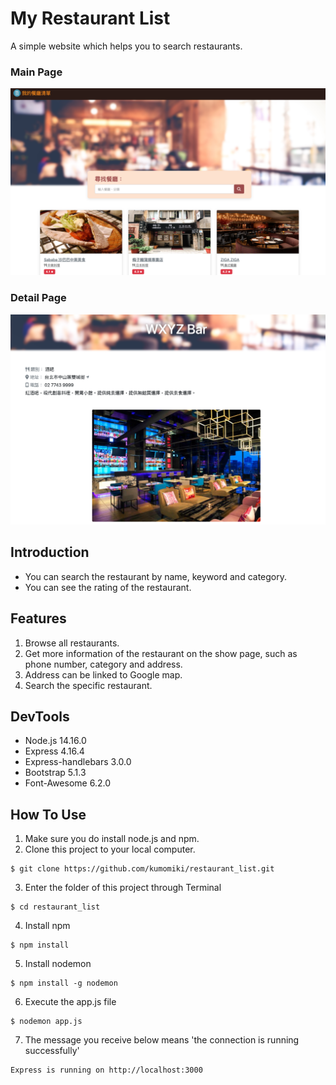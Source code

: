 # My Restaurant List
A simple website which helps you to search restaurants. 

### Main Page
![index page of the restaurant list](./public/image/index_page.png)

### Detail Page
![index page of the restaurant list](./public/image/show_page.png)

## Introduction
+ You can search the restaurant by name, keyword and category.
+ You can see the rating of the restaurant.

## Features
1. Browse all restaurants.
2. Get more information of the restaurant on the show page, such as phone number, category and address.
3. Address can be linked to Google map.
4. Search the specific restaurant. 

## DevTools
+ Node.js 14.16.0
+ Express 4.16.4
+ Express-handlebars 3.0.0
+ Bootstrap 5.1.3
+ Font-Awesome 6.2.0

## How To Use
1. Make sure you do install node.js and npm.
2. Clone this project to your local computer.
```
$ git clone https://github.com/kumomiki/restaurant_list.git
```
3. Enter the folder of this project through Terminal
```
$ cd restaurant_list
```
4. Install npm
```
$ npm install
```
5. Install nodemon
```
$ npm install -g nodemon
```
6. Execute the app.js file
```
$ nodemon app.js
```
7. The message you receive below means 'the connection is running successfully'
```
Express is running on http://localhost:3000
```

